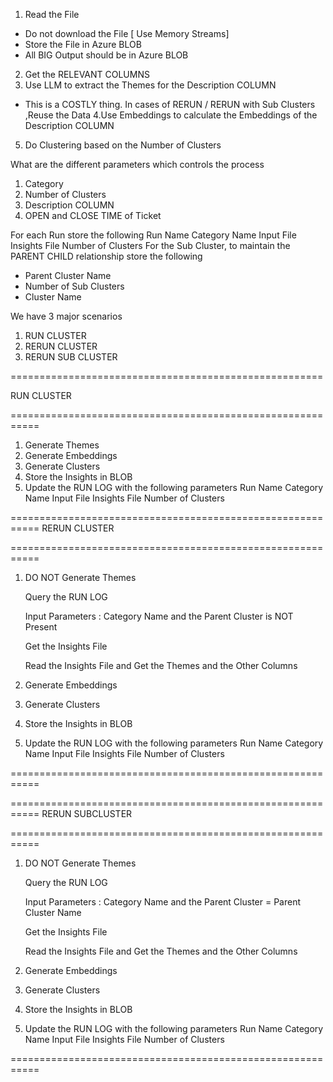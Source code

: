 1. Read the File
- Do not download the File [ Use Memory Streams]
- Store the File in Azure BLOB
- All BIG Output should be in Azure BLOB
2. Get the RELEVANT COLUMNS
3. Use LLM to extract the Themes for the Description COLUMN
- This is a COSTLY thing. In cases of RERUN / RERUN with Sub Clusters ,Reuse the Data
4.Use Embeddings to calculate the Embeddings of the Description COLUMN
5. Do Clustering based on the Number of Clusters

What are the different parameters which controls the process

1. Category
2. Number of Clusters
3. Description COLUMN
4. OPEN and CLOSE TIME of Ticket

For each Run store the following
Run Name
Category Name
Input File
Insights File
Number of Clusters
For the Sub Cluster, to maintain the PARENT CHILD relationship store
the following
- Parent Cluster Name
- Number of Sub Clusters
- Cluster Name


We have 3 major scenarios

1. RUN CLUSTER
2. RERUN CLUSTER
3. RERUN SUB CLUSTER

======================================================

RUN CLUSTER

===========================================================

1. Generate Themes
2. Generate Embeddings
3. Generate Clusters
4. Store the Insights in BLOB
5. Update the RUN LOG with the following parameters
    Run Name
    Category Name
    Input File
    Insights File
    Number of Clusters

===========================================================
RERUN CLUSTER

===========================================================

1. DO NOT Generate Themes

    Query the RUN LOG 

    Input Parameters :  Category Name 
    and the Parent Cluster is NOT Present

    Get the Insights File

    Read the Insights File and Get the Themes and the Other Columns


2. Generate Embeddings
3. Generate Clusters
4. Store the Insights in BLOB
5. Update the RUN LOG with the following parameters
    Run Name
    Category Name
    Input File
    Insights File
    Number of Clusters

===========================================================

===========================================================
RERUN SUBCLUSTER

===========================================================

1. DO NOT Generate Themes

    Query the RUN LOG 

    Input Parameters :  Category Name 
    and the Parent Cluster = Parent Cluster Name

    Get the Insights File

    Read the Insights File and Get the Themes and the Other Columns


2. Generate Embeddings
3. Generate Clusters
4. Store the Insights in BLOB
5. Update the RUN LOG with the following parameters
    Run Name
    Category Name
    Input File
    Insights File
    Number of Clusters

===========================================================